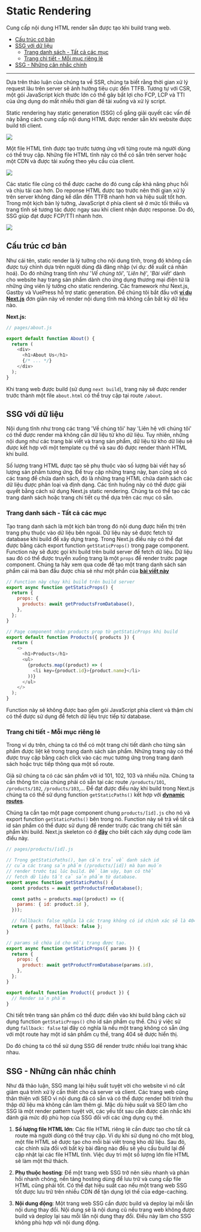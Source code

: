 # Static Rendering

Cung cấp nội dung HTML render sẵn được tạo khi build trang web.

- [Cấu trúc cơ bản](#cấu-trúc-cơ-bản)
- [SSG với dữ liệu](#ssg-với-dữ-liệu)
  - [Trang danh sách - Tất cả các mục](#trang-danh-sách---tất-cả-các-mục)
  - [Trang chi tiết - Mỗi mục riêng lẻ](#trang-chi-tiết---mỗi-mục-riêng-lẻ)
- [SSG - Những cân nhắc chính](#ssg---những-cân-nhắc-chính)

---

Dựa trên thảo luận của chúng ta về SSR, chúng ta biết rằng thời gian xử lý request lâu trên server sẽ ảnh hưởng tiêu cực đến TTFB. Tương tự với CSR, một gói JavaScript kích thước lớn có thể gây bất lợi cho FCP, LCP và TTI của ứng dụng do mất nhiều thời gian để tải xuống và xử lý script.

Static rendering hay static generation (SSG) cố gắng giải quyết các vấn đề này bằng cách cung cấp nội dung HTML được render sẵn khi website được build tới client.

![](../../images/rendering/static-rendering/1.gif)

Một file HTML tĩnh được tạo trước tương ứng với từng route mà người dùng có thể truy cập. Những file HTML tĩnh này có thể có sẵn trên server hoặc một CDN và được tải xuống theo yêu cầu của client.

![](../../images/rendering/static-rendering/2.gif)

Các static file cũng có thể được cache do đó cung cấp khả năng phục hồi và chịu tải cao hơn. Do reponse HTML được tạo trước nên thời gian xử lý trên server không đáng kể dẫn đến TTFB nhanh hơn và hiệu suất tốt hơn. Trong một kịch bản lý tưởng, JavaScript ở phía client sẽ ở mức tối thiểu và trang tĩnh sẽ tương tác được ngay sau khi client nhận được response. Do đó, SSG giúp đạt được FCP/TTI nhanh hơn.

![](../../images/rendering/static-rendering/3.png)

## Cấu trúc cơ bản

Như cái tên, static render là lý tưởng cho nội dung tĩnh, trong đó không cần được tuỳ chỉnh dựa trên người dùng đã đăng nhập (ví dụ: đề xuất cá nhân hoá). Do đó những trang tĩnh như '_Về chúng tôi_', '_Liên hệ_', '_Bài viết_' dành cho website hay trang sản phẩm dành cho ứng dụng thương mại điện tử là những ứng viên lý tưởng cho static rendering. Các framework như Next.js, Gastby và VuePress hỗ trợ static generation. Để chúng tôi bắt đầu với [**ví dụ Next.js**](https://vercel.com/blog/nextjs-server-side-rendering-vs-static-generation#about-us-page-static-generation-without-data) đơn giản này về render nội dung tĩnh mà không cần bất kỳ dữ liệu nào.

**Next.js:**

```js
// pages/about.js

export default function About() {
  return (
    <div>
      <h1>About Us</h1>
      {/* ... */}
    </div>
  );
}
```

Khi trang web được build (sử dụng `next build`), trang này sẽ được render trước thành một file `about.html` có thể truy cập tại route `/about`.

## SSG với dữ liệu

Nội dung tĩnh như trong các trang 'Về chúng tôi' hay 'Liên hệ với chúng tôi' có thể được render mà không cần dữ liệu từ kho dữ liệu. Tuy nhiên, những nội dung như các trang bài viết và trang sản phẩm, dữ liệu từ kho dữ liệu sẽ được kết hợp với một template cụ thể và sau đó được render thành HTML khi build.

Số lượng trang HTML được tạo sẽ phụ thuộc vào số lượng bài viết hay số lượng sản phẩm tương ứng. Để truy cập những trang này, bạn cũng sẽ có các trang để chứa danh sách, đó là những trang HTML chứa danh sách các dữ liệu được phân loại và định dạng. Các tình huống này có thể được giải quyết bằng cách sử dụng Next.js static rendering. Chúng ta có thể tạo các trang danh sách hoặc trang chi tiết cụ thể dựa trên các mục có sẵn.

### Trang danh sách - Tất cả các mục

Tạo trang danh sách là một kịch bản trong đó nội dung được hiển thị trên trang phụ thuộc vào dữ liệu bên ngoài. Dữ liệu này sẽ được fetch từ database khi build để xây dựng trang. Trong Next.js điều này có thể đạt được bằng cách export function `getStaticProps()` trong page component. Function này sẽ được gọi khi build trên build server để fetch dữ liệu. Dữ liệu sau đó có thể được truyền xuống trang là một `props` để render trước page component. Chúng ta hãy xem qua code để tạo một trang danh sách sản phẩm cái mà ban đầu được chia sẻ như một phần của [**bài viết này**](https://vercel.com/blog/nextjs-server-side-rendering-vs-static-generation#all-products-page-static-generation-with-data)

```js
// Function này chạy khi build trên build server
export async function getStaticProps() {
  return {
    props: {
      products: await getProductsFromDatabase(),
    },
  };
}

// Page component nhận products prop từ getStaticProps khi build
export default function Products({ products }) {
  return (
    <>
      <h1>Products</h1>
      <ul>
        {products.map((product) => (
          <li key={product.id}>{product.name}</li>
        ))}
      </ul>
    </>
  );
}
```

Function này sẽ không được bao gồm gói JavaScript phía client và thậm chí có thể được sử dụng để fetch dữ liệu trực tiếp từ database.

### Trang chi tiết - Mỗi mục riêng lẻ

Trong ví dụ trên, chúng ta có thể có một trang chi tiết dành cho từng sản phẩm được liệt kê trong trang danh sách sản phẩm. Những trang này có thể được truy cập bằng cách click vào các mục tương ứng trong trang danh sách hoặc trực tiếp thông qua một số route.

Giả sử chúng ta có các sản phẩm với id 101, 102, 103 và nhiều nữa. Chúng ta cần thông tin của chúng phải có sẵn tại các route `/products/101`, `/products/102`, `/products/103`,... Để đạt được điều này khi build trong Next.js chúng ta có thể sử dụng function `getStaticPaths()` kết hợp với [**dynamic routes**](https://nextjs.org/docs/pages/building-your-application/routing/dynamic-routes).

Chúng ta cần tạo một page component chung `products/[id].js` cho nó và export function `getStaticPaths()` bên trong nó. Function này sẽ trả về tất cả id sản phẩm có thể được sử dụng để render trước các trang chi tiết sản phẩm khi build. Next.js skeleton có ở [**đây**](https://vercel.com/blog/nextjs-server-side-rendering-vs-static-generation#individual-product-page-static-generation-with-data) cho biết cách xây dựng code làm điều này.

```js
// pages/products/[id].js

// Trong getStaticPaths(), bạn cần trả về danh sách id
// của các trang sản phẩm (/products/[id]) mà bạn muốn
// render trước tại lúc build. Để làm vậy, bạn có thể
// fetch dữ liệu tất cả sản phẩm từ database.
export async function getStaticPaths() {
  const products = await getProductsFromDatabase();

  const paths = products.map((product) => ({
    params: { id: product.id },
  }));

  // fallback: false nghĩa là các trang không có id chính xác sẽ là 404
  return { paths, fallback: false };
}

// params sẽ chứa id cho mỗi trang được tạo.
export async function getStaticProps({ params }) {
  return {
    props: {
      product: await getProductFromDatabase(params.id),
    },
  };
}

export default function Product({ product }) {
  // Render sản phẩm
}
```

Chi tiết trên trang sản phẩm có thể được điền vào khi build bằng cách sử dụng function `getStaticProps()` cho id sản phẩm cụ thể. Chú ý việc sử dụng `fallback: false` tại đây có nghĩa là nếu một trang không có sẵn ứng với một route hay một id sản phẩm cụ thể, trang 404 sẽ được hiển thị.

Do đó chúng ta có thể sử dụng SSG để render trước nhiều loại trang khác nhau.

## SSG - Những cân nhắc chính

Như đã thảo luận, SSG mang lại hiệu suất tuyệt vời cho website vì nó cắt giảm quá trình xử lý cần thiêt cho cả server và client. Các trang web cũng thân thiện với SEO vì nội dung đã có sẵn và có thể được render bởi trình thu thập dữ liệu mà không cần làm thêm gì. Mặc dù hiệu suất và SEO làm cho SSG là một render pattern tuyệt vời, các yếu tốt sau cần được cân nhắc khi đánh giá mức độ phù họp của SSG đối với các ứng dụng cụ thể.

1. **Số lượng file HTML lớn**: Các file HTML riêng lẻ cần được tạo cho tất cả route mà người dùng có thể truy cập. Ví dụ khi sử dụng nó cho một blog, một file HTML sẽ được tạo cho mỗi bài viêt trong kho dữ liệu. Sau đó, các chỉnh sửa đối với bất kỳ bài đăng nào đều sẽ yêu cầu build lại để cập nhật lại các file HTML tĩnh. Việc duy trì một số lượng lớn file HTML sẽ làm một thử thách.

2. **Phụ thuộc hosting**: Để một trang web SSG trở nên siêu nhanh và phản hồi nhanh chóng, nền tảng hosting dùng để lưu trữ và cung cấp file HTML cũng phải tốt. Có thể đạt hiệu suất cao nếu một trang web SSG tốt được lưu trữ trên nhiều CDN để tận dụng lợi thế của edge-caching.

3. **Nội dung động**: Một trang web SSG cần được build và deploy lại mỗi lần nội dung thay đổi. Nội dung sẽ là nội dung cũ nếu trang web không được build và deploy lại sau mỗi lần nội dung thay đổi. Điều này làm cho SSG không phù hợp với nội dung động.
